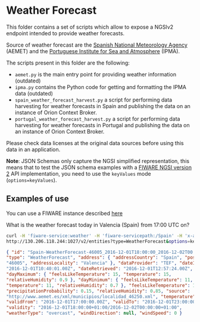 # Weather Forecast

This folder contains a set of scripts which allow to expose a NGSIv2 endpoint
intended to provide weather forecasts.

Source of weather forecast are the
[Spanish National Meteorology Agency](http://aemet.es) (AEMET) and the
[Portuguese Institute for Sea and Atmosphere](http://ipma.pt) (IPMA).

The scripts present in this folder are the following:

-   `aemet.py` is the main entry point for providing weather information
    (outdated)
-   `ipma.py` contains the Python code for getting and formatting the IPMA data
    (outdated)
-   `spain_weather_forecast_harvest.py` a script for performing data harvesting
    for weather forecasts in Spain and publishing the data on an instance of
    Orion Context Broker.
-   `portugal_weather_forecast_harvest.py` a script for performing data
    harvesting for weather forecasts in Portugal and publishing the data on an
    instance of Orion Context Broker.

Please check data licenses at the original data sources before using this data
in an application.

**Note**: JSON Schemas only capture the NGSI simplified representation, this
means that to test the JSON schema examples with a
[FIWARE NGSI version 2](http://fiware.github.io/specifications/ngsiv2/stable)
API implementation, you need to use the `keyValues` mode (`options=keyValues`).

## Examples of use

You can use a FIWARE instance described
[here](https://docs.google.com/document/d/1lHP7XS-7TNzsxLa0bNFb-96JnJXh0ecIHS3-H0qMREg/edit?usp=sharing)

What is the weather forecast today in Valencia (Spain) from 17:00 UTC on?

```bash
curl -H 'fiware-service:weather' -H 'fiware-servicepath:/Spain' -H 'x-auth-token:<my_token>'
http://130.206.118.244:1027/v2/entities?type=WeatherForecast&options=keyValues&q=address.addressLocality:Valencia;validFrom:2016-12-01T17```
```

```json
{ "id": "Spain-WeatherForecast-46005_2016-12-01T18:00:00_2016-12-02T00:00:00",
"type": "WeatherForecast", "address": { "addressCountry": "Spain", "postalCode":
"46005", "addressLocality": "Valencia" }, "dataProvider": "TEF", "dateIssued":
"2016-12-01T10:40:01.00Z", "dateRetrieved": "2016-12-01T12:57:24.00Z",
"dayMaximum": { "feelsLikeTemperature": 15, "temperature": 15,
"relativeHumidity": 0.9 }, "dayMinimum": { "feelsLikeTemperature": 11,
"temperature": 11, "relativeHumidity": 0.7 }, "feelsLikeTemperature": 12,
"precipitationProbability": 0.15, "relativeHumidity": 0.85, "source":
"http://www.aemet.es/xml/municipios/localidad_46250.xml", "temperature": 12,
"validFrom": "2016-12-01T17:00:00.00Z", "validTo": "2016-12-01T23:00:00.00Z",
"validity": "2016-12-01T18:00:00+01:00/2016-12-02T00:00:00+01:00",
"weatherType": "overcast", "windDirection": null, "windSpeed": 0 }
```
